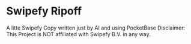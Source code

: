 # Swipefy Ripoff
A litte Swipefy Copy written just by AI and using PocketBase
Disclaimer: This Project is NOT affiliated with Swipefy B.V. in any way.